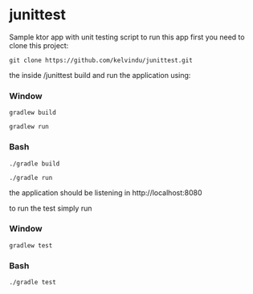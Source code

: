 # junittest
Sample ktor app with unit testing script
to run this app first you need to clone this project:

```
git clone https://github.com/kelvindu/junittest.git
```

the inside /junittest build and run the application using:
### Window
```
gradlew build
```

```
gradlew run
```

### Bash
```
./gradle build
```

```
./gradle run
```

the application should be listening in http://localhost:8080

to run the test simply run

### Window
```
gradlew test
```
### Bash
```
./gradle test
```
